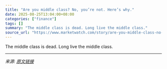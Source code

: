 ```yaml
---
title: "Are you middle class? No, you’re not. Here’s why."
date: 2025-08-25T13:04:00+08:00
categories: ["finance"]
tags: []
summary: "The middle class is dead. Long live the middle class."
source_url: "https://www.marketwatch.com/story/are-you-middle-class-no-youre-not-heres-why-afcdf304?mod=mw_rss_topstories"
---
```


The middle class is dead. Long live the middle class.

---

*来源: [原文链接](https://www.marketwatch.com/story/are-you-middle-class-no-youre-not-heres-why-afcdf304?mod=mw_rss_topstories)*
